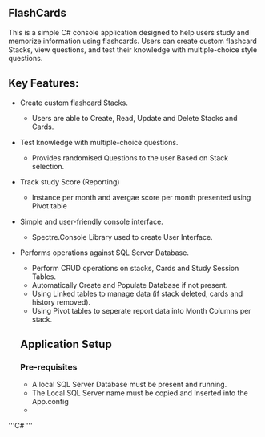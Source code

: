 ## FlashCards
This is a simple C# console application designed to help users study and memorize information using flashcards. Users can create custom flashcard Stacks, view questions, and test their knowledge with multiple-choice style questions. 

## Key Features:

- Create custom flashcard Stacks.
  - Users are able to Create, Read, Update and Delete Stacks and Cards.
- Test knowledge with multiple-choice questions.
  - Provides randomised Questions to the user Based on Stack selection.
- Track study Score (Reporting)
  - Instance per month and avergae score per month presented using Pivot table
- Simple and user-friendly console interface.
  - Spectre.Console Library used to create User Interface.
- Performs operations against SQL Server Database.
  - Perform CRUD operations on stacks, Cards and Study Session Tables.
  - Automatically Create and Populate Database if not present.
  - Using Linked tables to manage data (if stack deleted, cards and history removed).
  - Using Pivot tables to seperate report data into Month Columns per stack.

  ## Application Setup

  ### Pre-requisites
  - A local SQL Server Database must be present and running.
  - The Local SQL Server name must be copied and Inserted into the App.config
  - 

'''C#
        <configuration>
        		<appSettings>
        			<add key ="ConnectionString" value="Server=(LocalDB)\[Your Local DB Name];Database=FlashCardsDB;Trusted_Connection=True;" />
        			<add key ="DBCreationString" value="Server=(LocalDB)\[Your Local DB Name];Database=;Trusted_Connection=True;" />
        		</appSettings>
        	</configuration>
'''


